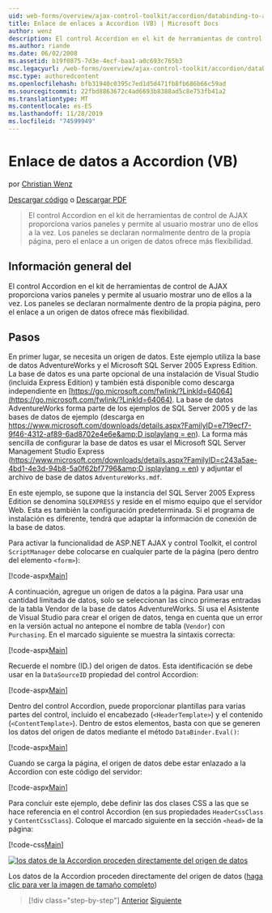 ```yaml
---
uid: web-forms/overview/ajax-control-toolkit/accordion/databinding-to-an-accordion-vb
title: Enlace de enlaces a Accordion (VB) | Microsoft Docs
author: wenz
description: El control Accordion en el kit de herramientas de control de AJAX proporciona varios paneles y permite al usuario mostrar uno de ellos a la vez. Normalmente, los paneles se declaran...
ms.author: riande
ms.date: 06/02/2008
ms.assetid: b19f0875-7d3e-4ecf-baa1-a0c693c765b3
msc.legacyurl: /web-forms/overview/ajax-control-toolkit/accordion/databinding-to-an-accordion-vb
msc.type: authoredcontent
ms.openlocfilehash: bfb31940c0395c7ed1d5d471fb8fb686b66c59ad
ms.sourcegitcommit: 22fbd8863672c4ad6693b8388ad5c8e753fb41a2
ms.translationtype: MT
ms.contentlocale: es-ES
ms.lasthandoff: 11/28/2019
ms.locfileid: "74599949"
---
```

# <a name="databinding-to-an-accordion-vb"></a>Enlace de datos a Accordion (VB)

por [Christian Wenz](https://github.com/wenz)

[Descargar código](https://download.microsoft.com/download/5/6/d/56d50cef-2011-4c8f-9891-7edc6dc57df9/Accordion1.vb.zip) o [Descargar PDF](https://download.microsoft.com/download/6/7/1/6718d452-ff89-4d3f-a90e-c74ec2d636a3/accordion1VB.pdf)

> El control Accordion en el kit de herramientas de control de AJAX proporciona varios paneles y permite al usuario mostrar uno de ellos a la vez. Los paneles se declaran normalmente dentro de la propia página, pero el enlace a un origen de datos ofrece más flexibilidad.

## <a name="overview"></a>Información general del

El control Accordion en el kit de herramientas de control de AJAX proporciona varios paneles y permite al usuario mostrar uno de ellos a la vez. Los paneles se declaran normalmente dentro de la propia página, pero el enlace a un origen de datos ofrece más flexibilidad.

## <a name="steps"></a>Pasos

En primer lugar, se necesita un origen de datos. Este ejemplo utiliza la base de datos AdventureWorks y el Microsoft SQL Server 2005 Express Edition. La base de datos es una parte opcional de una instalación de Visual Studio (incluida Express Edition) y también está disponible como descarga independiente en [https://go.microsoft.com/fwlink/?LinkId=64064](https://go.microsoft.com/fwlink/?LinkId=64064). La base de datos AdventureWorks forma parte de los ejemplos de SQL Server 2005 y de las bases de datos de ejemplo (descarga en [https://www.microsoft.com/downloads/details.aspx?FamilyID=e719ecf7-9f46-4312-af89-6ad8702e4e6e&amp;D isplaylang = en](https://www.microsoft.com/downloads/details.aspx?FamilyID=e719ecf7-9f46-4312-af89-6ad8702e4e6e&amp;DisplayLang=en)). La forma más sencilla de configurar la base de datos es usar el Microsoft SQL Server Management Studio Express ([https://www.microsoft.com/downloads/details.aspx?FamilyID=c243a5ae-4bd1-4e3d-94b8-5a0f62bf7796&amp;D isplaylang = en](https://www.microsoft.com/downloads/details.aspx?FamilyID=c243a5ae-4bd1-4e3d-94b8-5a0f62bf7796&amp;DisplayLang=en)) y adjuntar el archivo de base de datos `AdventureWorks.mdf`.

En este ejemplo, se supone que la instancia del SQL Server 2005 Express Edition se denomina `SQLEXPRESS` y reside en el mismo equipo que el servidor Web. Esta es también la configuración predeterminada. Si el programa de instalación es diferente, tendrá que adaptar la información de conexión de la base de datos.

Para activar la funcionalidad de ASP.NET AJAX y control Toolkit, el control `ScriptManager` debe colocarse en cualquier parte de la página (pero dentro del elemento `<form>`):

[!code-aspx[Main](databinding-to-an-accordion-vb/samples/sample1.aspx)]

A continuación, agregue un origen de datos a la página. Para usar una cantidad limitada de datos, solo se seleccionan las cinco primeras entradas de la tabla Vendor de la base de datos AdventureWorks. Si usa el Asistente de Visual Studio para crear el origen de datos, tenga en cuenta que un error en la versión actual no antepone el nombre de tabla (`Vendor`) con `Purchasing`. En el marcado siguiente se muestra la sintaxis correcta:

[!code-aspx[Main](databinding-to-an-accordion-vb/samples/sample2.aspx)]

Recuerde el nombre (ID.) del origen de datos. Esta identificación se debe usar en la `DataSourceID` propiedad del control Accordion:

[!code-aspx[Main](databinding-to-an-accordion-vb/samples/sample3.aspx)]

Dentro del control Accordion, puede proporcionar plantillas para varias partes del control, incluido el encabezado (`<HeaderTemplate>`) y el contenido (`<ContentTemplate>`). Dentro de estos elementos, basta con que se generen los datos del origen de datos mediante el método `DataBinder.Eval()`:

[!code-aspx[Main](databinding-to-an-accordion-vb/samples/sample4.aspx)]

Cuando se carga la página, el origen de datos debe estar enlazado a la Accordion con este código del servidor:

[!code-aspx[Main](databinding-to-an-accordion-vb/samples/sample5.aspx)]

Para concluir este ejemplo, debe definir las dos clases CSS a las que se hace referencia en el control Accordion (en sus propiedades `HeaderCssClass` y `ContentCssClass`). Coloque el marcado siguiente en la sección `<head>` de la página:

[!code-css[Main](databinding-to-an-accordion-vb/samples/sample6.css)]

[![los datos de la Accordion proceden directamente del origen de datos](databinding-to-an-accordion-vb/_static/image2.png)](databinding-to-an-accordion-vb/_static/image1.png)

Los datos de la Accordion proceden directamente del origen de datos ([haga clic para ver la imagen de tamaño completo](databinding-to-an-accordion-vb/_static/image3.png))

> [!div class="step-by-step"]
> [Anterior](dynamically-adding-an-accordion-pane-cs.md)
> [Siguiente](dynamically-adding-an-accordion-pane-vb.md)
